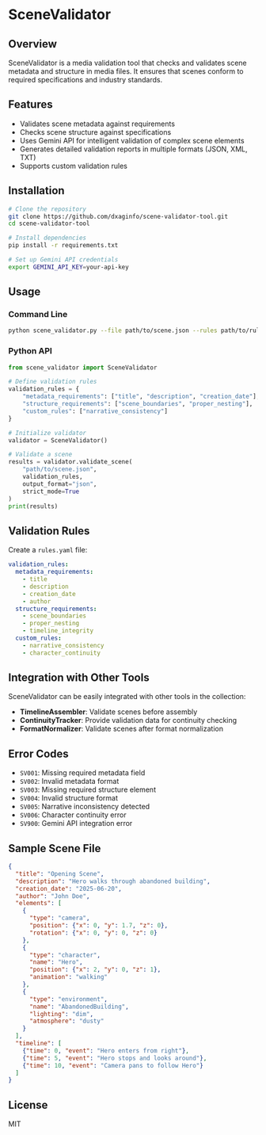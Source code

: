 # SceneValidator

## Overview
SceneValidator is a media validation tool that checks and validates scene metadata and structure in media files. It ensures that scenes conform to required specifications and industry standards.

## Features
- Validates scene metadata against requirements
- Checks scene structure against specifications
- Uses Gemini API for intelligent validation of complex scene elements
- Generates detailed validation reports in multiple formats (JSON, XML, TXT)
- Supports custom validation rules

## Installation

```bash
# Clone the repository
git clone https://github.com/dxaginfo/scene-validator-tool.git
cd scene-validator-tool

# Install dependencies
pip install -r requirements.txt

# Set up Gemini API credentials
export GEMINI_API_KEY=your-api-key
```

## Usage

### Command Line
```bash
python scene_validator.py --file path/to/scene.json --rules path/to/rules.yaml --output json --strict
```

### Python API
```python
from scene_validator import SceneValidator

# Define validation rules
validation_rules = {
    "metadata_requirements": ["title", "description", "creation_date"],
    "structure_requirements": ["scene_boundaries", "proper_nesting"],
    "custom_rules": ["narrative_consistency"]
}

# Initialize validator
validator = SceneValidator()

# Validate a scene
results = validator.validate_scene(
    "path/to/scene.json", 
    validation_rules, 
    output_format="json", 
    strict_mode=True
)
print(results)
```

## Validation Rules
Create a `rules.yaml` file:
```yaml
validation_rules:
  metadata_requirements:
    - title
    - description
    - creation_date
    - author
  structure_requirements:
    - scene_boundaries
    - proper_nesting
    - timeline_integrity
  custom_rules:
    - narrative_consistency
    - character_continuity
```

## Integration with Other Tools
SceneValidator can be easily integrated with other tools in the collection:
- **TimelineAssembler**: Validate scenes before assembly
- **ContinuityTracker**: Provide validation data for continuity checking
- **FormatNormalizer**: Validate scenes after format normalization

## Error Codes
- `SV001`: Missing required metadata field
- `SV002`: Invalid metadata format
- `SV003`: Missing required structure element
- `SV004`: Invalid structure format
- `SV005`: Narrative inconsistency detected
- `SV006`: Character continuity error
- `SV900`: Gemini API integration error

## Sample Scene File
```json
{
  "title": "Opening Scene",
  "description": "Hero walks through abandoned building",
  "creation_date": "2025-06-20",
  "author": "John Doe",
  "elements": [
    {
      "type": "camera",
      "position": {"x": 0, "y": 1.7, "z": 0},
      "rotation": {"x": 0, "y": 0, "z": 0}
    },
    {
      "type": "character",
      "name": "Hero",
      "position": {"x": 2, "y": 0, "z": 1},
      "animation": "walking"
    },
    {
      "type": "environment",
      "name": "AbandonedBuilding",
      "lighting": "dim",
      "atmosphere": "dusty"
    }
  ],
  "timeline": [
    {"time": 0, "event": "Hero enters from right"},
    {"time": 5, "event": "Hero stops and looks around"},
    {"time": 10, "event": "Camera pans to follow Hero"}
  ]
}
```

## License
MIT

